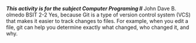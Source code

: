 *****This activity is for the subject Computer Programing II*****
John Dave B. olmedo
BSIT 2-2
Yes, because Git is a type of version control system (VCS) that makes it easier to track changes to files. For example, when you edit a file, git can help you determine exactly what changed, who changed it, and why.

